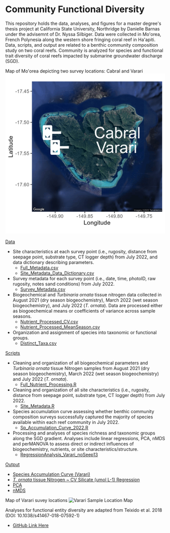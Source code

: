 # Community Functional Diversity

This repository holds the data, analyses, and figures for a master degree's thesis project at California State University, Northridge by Danielle Barnas under the advisemnt of Dr. Nyssa Silbiger.  Data were collected in Mo'orea, French Polynesia along the western shore fringing coral reef in Ha'apiti. Data, scripts, and output are related to a benthic community composition study on two coral reefs.  Community is analyzed for species and functional trait diversity of coral reefs impacted by submarine groundwater discharge (SGD).

Map of Mo'orea depicting two survey locations: Cabral and Varari  
![Moorea_Map.png](Output/Moorea_Map.png)

[Data](Data/)  
- Site characteristics at each survey point (i.e., rugosity, distance from seepage point, substrate type, CT logger depth) from July 2022, and data dictionary describing parameters.
    - [Full_Metadata.csv](Data/Full_Metadata.csv)
    - [Site_Metadata_Data_Dictionary.csv](Data/Site_Metadata_Data_Dictionary.csv)
- Survey metadata for each survey point (i.e., date, time, photoID, raw rugosity, notes sand conditions) from July 2022.
    - [Survey_Metadata.csv](Data/Surveys/Survey_Metadata.csv)
- Biogeochemical and *Turbinaria ornata* tissue nitrogen data collected in August 2021 (dry season biogeochemistry), March 2022 (wet season biogeochemistry), and July 2022 (*T. ornata*). Data are processed either as biogoechemical means or coefficients of variance across sample seasons.
    - [Nutrient_Processed_CV.csv](Data/Biogeochem/Nutrient_Processed_CV.csv)
    - [Nutrient_Processed_MeanSeason.csv](Data/Biogeochem/Nutrient_Processed_MeanSeason.csv)
- Organization and assignment of species into taxonomic or functional groups.
    - [Distinct_Taxa.csv](Data/Surveys/Distinct_Taxa.csv)

[Scripts](Scripts/)  
- Cleaning and organization of all biogeochemical parameters and *Turbinaria ornata* tissue Nitrogen samples from August 2021 (dry season biogeochemistry), March 2022 (wet season biogeochemistry) and July 2022 (*T. ornata*).
    - [Full_Nutrient_Processing.R](Scripts/Full_Nutrient_Processing.R)
- Cleaning and organization of all site characteristics (i.e., rugosity, distance from seepage point, substrate type, CT logger depth) from July 2022.
    - [Site_Metadata.R](Scripts/Site_Metadata.R)
- Species accumulation curve assessing whether benthic community composition surveys successfully captured the majority of species available within each reef community in July 2022.
    - [Sp_Accumulation_Curve_2022.R](Scripts/Sp_Accumulation_Curve_2022.R)
- Processing and analyses of species richness and taxonomic groups along the SGD gradient. Analyses include linear regressions, PCA, nMDS and perMANOVA to assess direct or indirect influences of biogeochemistry, nutrients, or site characteristics/structure.
    - [RegressionAnalysis_Varari_noSeep13](https://raw.githack.com/dbarnas/Community_Functional_Diversity/main/Scripts/RegressionAnalysis_Varari_noSeep13.html)  

[Output](Output/)  

- [Species Accumulation Curve (Varari)](Output/Species_Accumulation_Varari.pdf)
- [*T. ornata* tissue Nitrogen ~ CV Silicate (umol L-1) Regression](Output/Tissue_N_Silicate_Figures_CV.pdf)
- [PCA](Output/PCA)
- [nMDS](Output/nMDS)

Map of Varari suvey locations
![Varari Sample Location Map](Output/SGDZones/Varari/Varari_CowTagID_Map.png)


Analyses for functional entity diversity are adapted from Teixido et al. 2018 (DOI: 10.1038/s41467-018-07592-1)
- [GitHub Link Here](https://github.com/9nuria/Teixidoetal_Functional_Diversity_NatComms/tree/v1.0.0)

